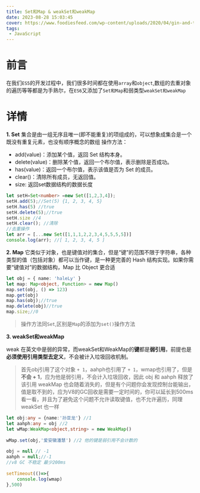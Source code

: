 ```yaml
---
title: Set和Map & weakSet和weakMap
date: 2023-08-28 15:03:45
cover: https://www.foodiesfeed.com/wp-content/uploads/2020/04/gin-and-tonic-cocktail-with-orange-and-thyme.jpg
tags:
 - JavaScript
---
```


# 前言

在我们`ES5`的开发过程中，我们很多时间都在使用`array`和`object`,数组的去重对象的遍历等等都是为手熟尔，在`ES6`又添加了`Set和Map`和弱类型`weakSet和weakMap`

# 详情

**1. Set**
集合是由一组无序且唯一(即不能重复)的项组成的，可以想象成集合是一个既没有重复元素，也没有顺序概念的数组
操作方法：

- add(value)：添加某个值，返回 Set 结构本身。
- delete(value)：删除某个值，返回一个布尔值，表示删除是否成功。
- has(value)：返回一个布尔值，表示该值是否为 Set 的成员。
- clear()：清除所有成员，无返回值。
- size: 返回set数据结构的数据长度

```ts
let setH=Set<number> =new Set([1,2,3,4]);
setH.add(5);//Set(5) {1, 2, 3, 4, 5}
setH.has(5) //true
setH.delete(5);//true
setH.size //4
setH.clear(); //清除
//去重操作
let arr = [...new Set([1,1,1,2,2,3,4,5,5,5,5])]
console.log(arr); //[ 1, 2, 3, 4, 5 ]
```

**2. Map**
它类似于对象，也是键值对的集合，但是“键”的范围不限于字符串，各种类型的值（包括对象）都可以当作键，是一种更完善的 Hash 结构实现。如果你需要“键值对”的数据结构，Map 比 Object 更合适

```ts
let obj = { name: 'haleLy' }
let map: Map<object, Function> = new Map()
map.set(obj, () => 123)
map.get(obj)
map.has(obj);//true
map.delete(obj)//true
map.size;//0
```

 >操作方法同`Set`,区别是`Map`的添加为`set()`操作方法

**3. weakSet和weakMap**

weak 在英文中是弱的异常，而weakSet和WeakMap的**键**都是**弱引用**，前提也是**必须使用引用类型去定义**，不会被计入垃圾回收机制。

>首先obj引用了这个对象 `+ 1`，aahph也引用了 `+ 1`，wmap也引用了，但是**不会  + 1**，应为他是弱引用，不会计入垃圾回收，因此 obj 和 aahph 释放了该引用 weakMap 也会随着消失的，但是有个问题你会发现控制台能输出，值是取不到的，应为V8的GC回收是需要一定时间的，你可以延长到500ms看一看，并且为了避免这个问题不允许读取键值，也不允许遍历，同理weakSet 也一样

```ts
let obj:any = {name:'孙亚龙'} //1
let aahph:any = obj //2
let wMap:WeakMap<object,string> = new WeakMap()
 
wMap.set(obj,'爱安徽潘慧') //2 他的键是弱引用不会计数的
 
obj = null // -1
aahph = null;//-1
//v8 GC 不稳定 最少200ms
 
setTimeout(()=>{
    console.log(wmap)
},500)
```
